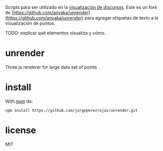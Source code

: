 Scripts para ser utilizado en la [visualización de discursos](https://github.com/jorgeperezrojas/disviz#galaxias-de-discursos). Este es un fork de [https://github.com/anvaka/unrender](https://github.com/anvaka/unrender) para agregar etiquetas de texto a la visualización de puntos.

TODO: explicar qué elementos visualiza y cómo.


# unrender

Three.js renderer for large data set of points

# install

With [npm](https://npmjs.org) do:

```
npm install https://github.com/jorgeperezrojas/unrender.git
```

# license

MIT
